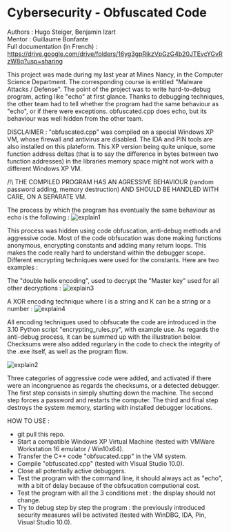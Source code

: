 # Cybersecurity - Obfuscated Code

Authors : Hugo Steiger, Benjamin Izart  
Mentor : Guillaume Bonfante  
Full documentation (in French) : https://drive.google.com/drive/folders/16yg3gpRikzVpGzG4b20JTEvcYGvRzW8q?usp=sharing

This project was made during my last year at Mines Nancy, in the Computer Science Department. The corresponding course is entitled "Malware Attacks / Defense". The point of the project was to write hard-to-debug program, acting like "echo" at first glance. Thanks to debugging techniques, the other team had to tell whether the program had the same behaviour as "echo", or if there were exceptions. obfuscated.cpp does echo, but its behaviour was well hidden from the other team.

DISCLAIMER : "obfuscated.cpp" was compiled on a special Windows XP VM, whose firewall and antivirus are disabled. The IDA and PIN tools are also installed on this plateform. This XP version being quite unique, some function address deltas (that is to say the difference in bytes between two function addresses) in the libraries memory space might not work with a different Windows XP VM. 

/!\ THE COMPILED PROGRAM HAS AN AGRESSIVE BEHAVIOUR (random password adding, memory destruction) AND SHOULD BE HANDLED WITH CARE, ON A SEPARATE VM.

The process by which the program has eventually the same behaviour as echo is the following :
![explain1](https://user-images.githubusercontent.com/106969232/179614758-567457d1-28ae-49e4-8956-61c9a4e3e6b8.JPG)

This process was hidden using code obfuscation, anti-debug methods and aggressive code. Most of the code obfsucation was done making functions anonymous, encrypting constants and adding many return loops. This makes the code really hard to understand within the debugger scope. Different encrypting techniques were used for the constants. Here are two examples :

The "double helix encoding", used to decrypt the "Master key" used for all other decryptions :
![explain3](https://user-images.githubusercontent.com/106969232/179616178-24c27d8b-e184-4b8f-96a5-2094f5fa603d.JPG)

A XOR encoding technique where I is a string and K can be a string or a number :
![explain4](https://user-images.githubusercontent.com/106969232/179616205-6fee2bc6-8137-499b-8382-05a9c192ddb1.JPG)

All encoding techniques used to obfsucate the code are introduced in the 3.10 Python script "encrypting_rules.py", with example use. As regards the anti-debug process, it can be summed up with the illustration below. Checksums were also added regurlary in the code to check the integrity of the .exe itself, as well as the program flow.

![explain2](https://user-images.githubusercontent.com/106969232/179617182-dba675e0-6eae-42e7-983a-eaf62f837f3e.JPG)

Three categories of aggressive code were added, and activated if there were an incongruence as regards the checksums, or a detected debugger. The first step consists in simply shutting down the machine. The second step forces a password and restarts the computer. The third and final step destroys the system memory, starting with installed debugger locations.

HOW TO USE :
- git pull this repo.
- Start a compatible Windows XP Virtual Machine (tested with VMWare Workstation 16 emulator / Win10x64).
- Transfer the C++ code "obfsucated.cpp" in the VM system.
- Compile "obfuscated.cpp" (tested with Visual Studio 10.0).
- Close all potentially active debuggers.
- Test the program with the command line, it should always act as "echo", with a bit of delay because of the obfsucation computional cost.
- Test the program with all the 3 conditions met : the display should not change.
- Try to debug step by step the program : the previously introduced security measures will be activated (tested with WinDBG, IDA, Pin, Visual Studio 10.0).
